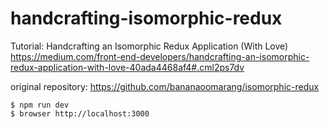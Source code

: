 # handcrafting-isomorphic-redux
Tutorial: Handcrafting an Isomorphic Redux Application (With Love)
https://medium.com/front-end-developers/handcrafting-an-isomorphic-redux-application-with-love-40ada4468af4#.cml2ps7dv

original repository: https://github.com/bananaoomarang/isomorphic-redux

```
$ npm run dev
$ browser http://localhost:3000
```
